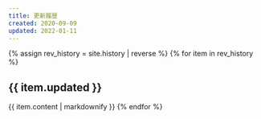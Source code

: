 ```yaml
---
title: 更新履歴
created: 2020-09-09
updated: 2022-01-11
---
```

{% assign rev_history = site.history | reverse %}
{% for item in rev_history %}
## <a name="{{ item.updated }}">{{ item.updated }}</a>
{{ item.content | markdownify }}
{% endfor %}
